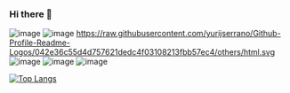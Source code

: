 ### Hi there 👋

![image](https://github.com/Chuacx13/Chuacx13/assets/123709912/78a65f49-537f-4659-bc3f-22e5c10bcd69)
![image](https://github.com/Chuacx13/Chuacx13/assets/123709912/5942c637-03fc-465b-89b6-3010defa4df6)
https://raw.githubusercontent.com/yurijserrano/Github-Profile-Readme-Logos/042e36c55d4d757621dedc4f03108213fbb57ec4/others/html.svg
![image](https://github.com/Chuacx13/Chuacx13/assets/123709912/7872ec11-c4e9-4250-849b-dd323dfe75f2)
![image](https://github.com/Chuacx13/Chuacx13/assets/123709912/18f9da68-2ee2-4586-a1ac-03503b1f0728)
![image](https://github.com/Chuacx13/Chuacx13/assets/123709912/42569673-1d82-477a-a9b6-6dba0d0844e3)


[![Top Langs](https://github-readme-stats.vercel.app/api/top-langs/?username=chuacx13&layout=donut-vertical)](https://github.com/chuacx13/github-readme-stats)
<!--
**Chuacx13/Chuacx13** is a ✨ _special_ ✨ repository because its `README.md` (this file) appears on your GitHub profile.

Here are some ideas to get you started:

- 🔭 I’m currently working on ...
- 🌱 I’m currently learning ...
- 👯 I’m looking to collaborate on ...
- 🤔 I’m looking for help with ...
- 💬 Ask me about ...
- 📫 How to reach me: ...
- 😄 Pronouns: ...
- ⚡ Fun fact: ...
-->
